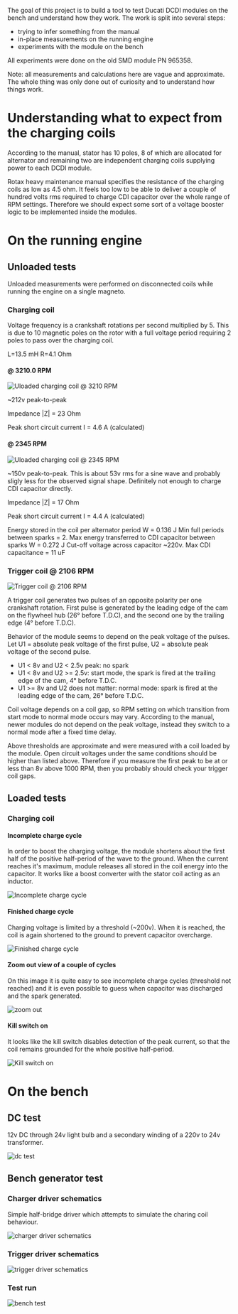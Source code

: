 The goal of this project is to build a tool to test Ducati DCDI modules on the bench and understand how they work.
The work is split into several steps:
 - trying to infer something from the manual
 - in-place measurements on the running engine
 - experiments with the module on the bench

All experiments were done on the old SMD module PN 965358.

Note: all measurements and calculations here are vague and approximate. The whole thing was only done out of curiosity and to understand how things work.

# Understanding what to expect from the charging coils

According to the manual, stator has 10 poles, 8 of which are allocated for alternator and remaining two are independent charging coils supplying power to each DCDI module.

Rotax heavy maintenance manual specifies the resistance of the charging coils as low as 4.5 ohm. It feels too low to be able to deliver a couple of hundred volts rms required to charge CDI capacitor over the whole range of RPM settings. Therefore we should expect some sort of a voltage booster logic to be implemented inside the modules.

# On the running engine

## Unloaded tests

Unloaded measurements were performed on disconnected coils while running the engine on a single magneto.

### Charging coil

Voltage frequency is a crankshaft rotations per second multiplied by 5.
This is due to 10 magnetic poles on the rotor with a full voltage period requiring 2 poles to pass over the charging coil.

L=13.5 mH
R=4.1 Ohm

#### @ 3210.0 RPM

![Uloaded charging coil @ 3210 RPM](assets/charge-coil/unloaded/unloaded.png)

~212v peak-to-peak

Impedance |Z| = 23 Ohm

Peak short circuit current I = 4.6 A (calculated)

#### @ 2345 RPM

![Uloaded charging coil @ 2345 RPM](assets/charge-coil/unloaded/unloaded-2.png)

~150v peak-to-peak. This is about 53v rms for a sine wave and probably sligly less for the observed signal shape. Definitely not enough to charge CDI capacitor directly.

Impedance |Z| = 17 Ohm

Peak short circuit current I = 4.4 A (calculated)

Energy stored in the coil per alternator period W = 0.136 J
Min full periods between sparks = 2.
Max energy transferred to CDI capacitor between sparks W = 0.272 J
Cut-off voltage across capacitor ~220v.
Max CDI capacitance = 11 uF

### Trigger coil @ 2106 RPM

![Trigger coil @ 2106 RPM](assets/trigger-coil/unloaded.png)

A trigger coil generates two pulses of an opposite polarity per one crankshaft rotation. First pulse is generated by the leading edge of the cam on the flywheel hub (26° before T.D.C), and the second one by the trailing edge (4° before T.D.C).

Behavior of the module seems to depend on the peak voltage of the pulses.
Let U1 = absolute peak voltage of the first pulse, U2 = absolute peak voltage of the second pulse.

- U1 < 8v and U2 < 2.5v peak: no spark
- U1 < 8v and U2 >= 2.5v: start mode, the spark is fired at the trailing edge of the cam, 4° before T.D.C.
- U1 >= 8v and U2 does not matter: normal mode: spark is fired at the leading edge of the cam, 26° before T.D.C.

Coil voltage depends on a coil gap, so RPM setting on which transition from start mode to normal mode occurs may vary. According to the manual, newer modules do not depend on the peak voltage, instead they switch to a normal mode after a fixed time delay.

Above thresholds are approximate and were measured with a coil loaded by the module. Open circuit voltages under the same conditions should be higher than listed above. Therefore if you measure the first peak to be at or less than 8v above 1000 RPM, then you probably should check your trigger coil gaps.

## Loaded tests

### Charging coil

#### Incomplete charge cycle

In order to boost the charging voltage, the module shortens about the first half of the positive half-period of the wave to the ground. When the current reaches it's maximum, module releases all stored in the coil energy into the capacitor. It works like a boost converter with the stator coil acting as an inductor.

![Incomplete charge cycle](assets/charge-coil/loaded/loaded-incomplete-charge.png)

#### Finished charge cycle

Charging voltage is limited by a threshold (~200v). When it is reached, the coil is again shortened to the ground to prevent capacitor overcharge.

![Finished charge cycle](assets/charge-coil/loaded/loaded-complete-charge.png)

#### Zoom out view of a couple of cycles

On this image it is quite easy to see incomplete charge cycles (threshold not reached) and it is even possible to guess when capacitor was discharged and the spark generated.

![zoom out](assets/charge-coil/loaded/loaded-zoom-out.png)


#### Kill switch on

It looks like the kill switch disables detection of the peak current, so that the coil remains grounded for the whole positive half-period.  

![Kill switch on](assets/charge-coil/loaded/loaded-kill-switch-on.png)


# On the bench

## DC test

12v DC through 24v light bulb and a secondary winding of a 220v to 24v transformer.

![dc test](assets/charge-coil/experiments/attempt-12v-test-coil.png)

## Bench generator test

### Charger driver schematics

Simple half-bridge driver which attempts to simulate the charing coil behaviour.

![charger driver schematics](assets/charge-coil/experiments/driver-schematics.png)

### Trigger driver schematics

![trigger driver schematics](assets/trigger-coil/driver-schematics.png)

### Test run

![bench test](assets/charge-coil/experiments/stand-supply.png)

